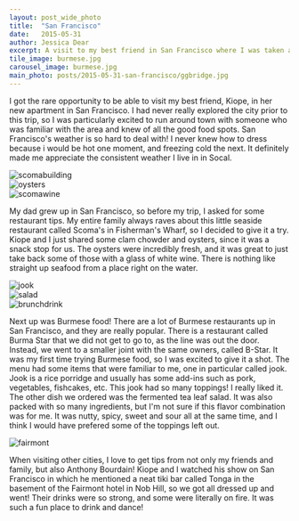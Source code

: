 ```yaml
---
layout: post_wide_photo
title:  "San Francisco"
date:   2015-05-31
author: Jessica Dear
excerpt: A visit to my best friend in San Francisco where I was taken all around town to site see and eat and drink at all kinds of great places! 
tile_image: burmese.jpg
carousel_image: burmese.jpg
main_photo: posts/2015-05-31-san-francisco/ggbridge.jpg
---
```


<p>I got the rare opportunity to be able to visit my best friend, Kiope, in her new apartment in San Francisco. I had never really explored the city prior to this trip, so I was particularly excited to run around town with someone who was familiar with the area and knew of all the good food spots. San Francisco's weather is so hard to deal with! I never knew how to dress because i would be hot one moment, and freezing cold the next. It definitely made me appreciate the consistent weather I live in in Socal.</p>

<div class="row row-no-padding">
<div class="col-sm-4"><img class="img-responsive" alt="scomabuilding" src="/images/posts/2015-05-31-san-francisco/scomabuilding.jpg" /></div>
<div class="col-sm-4"><img class="img-responsive" alt="oysters" src="/images/posts/2015-05-31-san-francisco/scomas.jpg" /></div>
<div class="col-sm-4"><img class="img-responsive" alt="scomawine" src="/images/posts/2015-05-31-san-francisco/scomawine.jpg" />
</div>
</div>

<p>My dad grew up in San Francisco, so before my trip, I asked for some restaurant tips. My entire family always raves about this little seaside restaurant called Scoma's in Fisherman's Wharf, so I decided to give it a try. Kiope and I just shared some clam chowder and oysters, since it was a snack stop for us. The oysters were incredibly fresh, and it was great to just take back some of those with a glass of white wine. There is nothing like straight up seafood from a place right on the water.</p>

<div class="row row-no-padding">
<div class="col-sm-4"><img class="img-responsive" alt="jook" src="/images/posts/2015-05-31-san-francisco/jook.jpg" /></div>
<div class="col-sm-4"><img class="img-responsive" alt="salad" src="/images/posts/2015-05-31-san-francisco/burmese3.jpg" /></div>
<div class="col-sm-4"><img class="img-responsive" alt="brunchdrink" src="/images/posts/2015-05-31-san-francisco/brunchdrink.jpg" />
</div>
</div>

<p>Next up was Burmese food! There are a lot of Burmese restaurants up in San Francisco, and they are really popular. There is a restaurant called Burma Star that we did not get to go to, as the line was out the door. Instead, we went to a smaller joint with the same owners, called B-Star. It was my first time trying Burmese food, so I was excited to give it a shot. The menu had some items that were familiar to me, one in particular called jook. Jook is a rice porridge and usually has some add-ins such as pork, vegetables, fishcakes, etc. This jook had so many toppings! I really liked it. The other dish we ordered was the fermented tea leaf salad. It was also packed with so many ingredients, but I'm not sure if this flavor combination was for me. It was nutty, spicy, sweet and sour all at the same time, and I think I would have prefered some of the toppings left out.</p>

<img class="img-responsive" alt="fairmont" src="/images/posts/2015-05-31-san-francisco/fairmont.jpg" />

<p>When visiting other cities, I love to get tips from not only my friends and family, but also Anthony Bourdain! Kiope and I watched his show on San Francisco in which he mentioned a neat tiki bar called Tonga in the basement of the Fairmont hotel in Nob Hill, so we got all dressed up and went! Their drinks were so strong, and some were literally on fire. It was such a fun place to drink and dance!</p>



